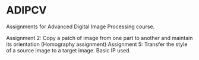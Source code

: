 # ADIPCV
Assignments for Advanced Digital Image Processing course.

Assignment 2: Copy a patch of image from one part to another and maintain its orientation (Homography assignment)
Assignment 5: Transfer the style of a source image to a target image. Basic IP used.
